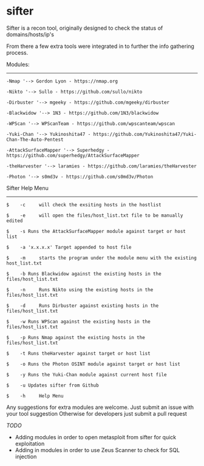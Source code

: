 # sifter

Sifter is a recon tool, originally designed to check the status of domains/hosts/ip's

From there a few extra tools were integrated in to further the info gathering process.



Modules:
**********

	-Nmap '--> Gordon Lyon - https://nmap.org

	-Nikto '--> Sullo - https://github.com/sullo/nikto

	-Dirbuster '--> mgeeky - https://github.com/mgeeky/dirbuster

	-Blackwidow '--> 1N3 - https://github.com/1N3/blackwidow

	-WPScan '--> WPScanTeam - https://github.com/wpscanteam/wpscan

	-Yuki-Chan '--> Yukinoshita47 - https://github.com/Yukinoshita47/Yuki-Chan-The-Auto-Pentest
	
	-AttackSurfaceMapper '--> Superhedgy - https://github.com/superhedgy/AttackSurfaceMapper 
	
	-theHarvester '--> laramies - https://github.com/laramies/theHarvester
	
	-Photon '--> s0md3v - https://github.com/s0md3v/Photon
	

Sifter Help Menu
*****************


	$	 -c 	will check the exsiting hosts in the hostlist
 
	$	 -e 	will open the files/host_list.txt file to be manually edited
 
 	$	 -s	Runs the AttackSurfaceMapper module against target or host list
	
	$	 -a 'x.x.x.x' Target appended to host file
 
	$	 -m 	starts the program under the module menu with the existing host_list.txt
	 
	$	 -b	Runs Blackwidow against the existing hosts in the files/host_list.txt
	 
	$	 -n 	Runs Nikto using the existing hosts in the files/host_list.txt
 
	$	 -d 	Runs Dirbuster against existing hosts in the files/host_list.txt
 
	$	 -w	Runs WPScan against the existing hosts in the files/host_list.txt
	 
	$	 -p	Runs Nmap against the existing hosts in the files/host_list.txt
 	
	$	 -t	Runs theHarvester against target or host list
	
	$	 -o	Runs the Photon OSINT module against target or host list
	
	$	 -y	Runs the Yuki-Chan module against current host file
	
	$	 -u	Updates sifter from Github
 
	$  	 -h 	Help Menu
	 

Any suggestions for extra modules are welcome.
Just submit an issue with your tool suggestion
Otherwise for developers just submit a pull request 


*TODO*

- Adding modules in order to open metasploit from sifter for quick exploitation
- Adding in modules in order to use Zeus Scanner to check for SQL injection 

